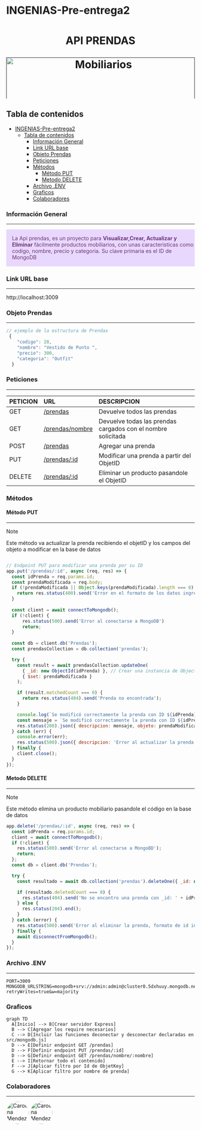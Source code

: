 # INGENIAS-Pre-entrega2

<!-- http://localhost:3009/prendas/650a4bb09c7815047f71df7d -->

<h1 align="center" style = "margin: 0 auto;  height: 200px; overflow: hidden;" >
  <p align="center">API PRENDAS</p>
  <a href="" ><img style=" width: 100%; text-align: center; " src="./public/image/ropa.jpg" alt="Mobiliarios"></a>
</h1>

## Tabla de contenidos
- [INGENIAS-Pre-entrega2](#ingenias-pre-entrega2)
  - [Tabla de contenidos](#tabla-de-contenidos)
    - [Información General](#información-general)
    - [Link URL base](#link-url-base)
    - [Objeto Prendas](#objeto-prendas)
    - [Peticiones](#peticiones)
    - [Métodos](#métodos)
      - [Método PUT](#método-put)
      - [Metodo DELETE](#metodo-delete)
    - [Archivo .ENV](#archivo-env)
    - [Graficos](#graficos)
    - [Colaboradores](#colaboradores)

### Información General
***
<div class="warning" style='padding:0.1em; background-color:#E9D8FD; color:#69337A'>
<span>
<p style='margin-left:1em;'>
La Api prendas, es un proyecto para <b>Visualizar,Crear, Actualizar y Eliminar</b> fácilmente productos mobiliarios, con unas
caracteristicas como codigo, nombre, precio y categoria.
Su clave primaria es el ID de MongoDB
</p>
</p></span>
</div>
 

### Link URL base
***
<!-- http://localhost:3000/api/v1/ -->
http://localhost:3009

### Objeto Prendas
***
```javascript
// ejemplo de la estructura de Prendas
 {   
    "codigo": 28,
    "nombre": "Vestido de Punto ",
    "precio": 300,
    "categoria": "Outfit"
  }
```

###  Peticiones 
***
| PETICION | URL                                     | DESCRIPCION                           |
| :------- | :-------------------------------------- | :-----------------------------------  |
| GET      | [/prendas](http://localhost:3009/prendas/) | Devuelve todos las prendas |
| GET      | [/prendas/nombre](http://localhost:3009/prendas/nombre/:nombre) | Devuelve todas las prendas cargados con el nombre solicitada |
| POST     | [/prendas](http://localhost:3009/prendas)     | Agregar una prenda     |
| PUT      | [/prendas/:id](http://localhost:3009/prendas/:id) | Modificar una prenda a partir del ObjetID |
| DELETE   | [/prendas/:id](http://localhost:3009/prendas/:id) | Eliminar un producto pasandole el ObjetID |

### Métodos
#### Método PUT
***
> [!NOTE]  
> Este método va actualizar la prenda recibiendo el objetID  y los campos del objeto a modificar en la base de datos
```javascript

// Endpoint PUT para modificar una prenda por su ID
app.put('/prendas/:id', async (req, res) => {
  const idPrenda = req.params.id;
  const prendaModificada = req.body;
  if (!prendaModificada || Object.keys(prendaModificada).length === 0) {
    return res.status(400).send('Error en el formato de los datos ingresados');
  }
 
  const client = await connectToMongodb();
  if (!client) {
      res.status(500).send('Error al conectarse a MongoDB')
      return;
  }
  
  const db = client.db('Prendas');
  const prendasCollection = db.collection('prendas');

  try {
    const result = await prendasCollection.updateOne(
      { _id: new ObjectId(idPrenda) }, // Crear una instancia de ObjectId
      { $set: prendaModificada }
    );

    if (result.matchedCount === 0) {
      return res.status(404).send('Prenda no encontrada');
    }

    console.log(`Se modificó correctamente la prenda con ID ${idPrenda}`);
    const mensaje = `Se modificó correctamente la prenda con ID ${idPrenda}`;
    res.status(200).json({ descripcion: mensaje, objeto: prendaModificada });
  } catch (err) {
    console.error(err);
    res.status(500).json({ descripcion: 'Error al actualizar la prenda', error: err });
  } finally {
    client.close();
  }
});
```

#### Metodo DELETE
***
> [!NOTE]  
> Este método elimina un producto mobiliario pasandole el código en la base de datos 
```javascript
app.delete('/prendas/:id', async (req, res) => {
  const idPrenda = req.params.id;
  client = await connectToMongodb();
  if (!client) {
    res.status(500).send('Error al conectarse a MongoBD');
    return;
  };
  const db = client.db('Prendas');

  try {
    const resultado = await db.collection('prendas').deleteOne({ _id: new ObjectId(idPrenda) });

    if (resultado.deletedCount === 0) {
      res.status(404).send('No se encontro una prenda con _id: ' + idPrenda);
    } else {
      res.status(204).end();
    }
  } catch (error) {
    res.status(500).send('Error al eliminar la prenda, formato de id invalido');
  } finally {
    await disconnectFromMongodb();
  }
});
```

### Archivo .ENV
***
```
PORT=3009
MONGODB_URLSTRING=mongodb+srv://admin:admin@cluster0.5dxhuuy.mongodb.net/?retryWrites=true&w=majority
```

### Graficos 
```mermaid
graph TD
  A[Inicio] --> B[Crear servidor Express]
  B --> C[Agregar los require necesarios]
  C --> D[Incluir las funciones deconectar y desconectar declaradas en src/mongodb.js]
  D --> E[Definir endpoint GET /prendas]
  D --> F[Definir endpoint PUT /prendas/:id]
  D --> G[Definir endpoint GET /prendas/nombre/:nombre]
  E --> I[Retornar todo el contenido]
  F --> J[Aplicar filtro por Id de ObjetKey]
  G --> K[Aplicar filtro por nombre de prenda]
```
### Colaboradores 
***
<a href="https://github.com/antonellamino/INGENIAS-Pre-entrega2/graphs/contributors" target="_blank">
<img alt="Carolina Mendez" title="Carolina Mendez" style=" width: 60px; /* Tamaño de los avatares */
  height: 60px;
  border-radius: 50%;" src="https://avatars.githubusercontent.com/u/49485102?s=60&v=4?width=890
  "></a>
  <a href="https://github.com/antonellamino/INGENIAS-Pre-entrega2/graphs/contributors" target="_blank">
<img alt="Carolina Mendez" title="Carolina Mendez" style=" width: 60px; /* Tamaño de los avatares */
  height: 60px;
  border-radius: 50%;" src="https://avatars.githubusercontent.com/u/69389897?s=60&v=4?width=890
  "></a>
<!-- <img src=""> -->




